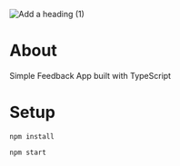![Add a heading (1)](https://user-images.githubusercontent.com/34322685/212459143-6e73ad9e-ea69-4490-8c7d-f3ca1b169ba1.png)

# About

Simple Feedback App built with TypeScript

# Setup

`npm install`

`npm start`
